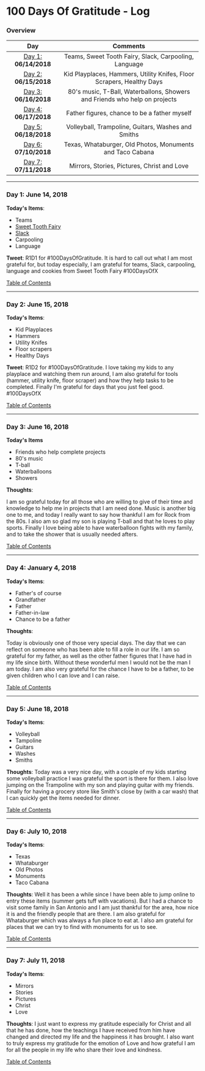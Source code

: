 # 100 Days Of Gratitude - Log

<a name="toc"></a>
### Overview
|Day|Comments|
|:---:|:-----:|
|[Day 1:](#day-1) **06/14/2018**| Teams, Sweet Tooth Fairy, Slack, Carpooling, Language |
|[Day 2:](#day-2) **06/15/2018**| Kid Playplaces, Hammers, Utility Knifes, Floor Scrapers, Healthy Days |
|[Day 3:](#day-3) **06/16/2018**| 80's music, T-Ball, Waterballons, Showers and Friends who help on projects |
|[Day 4:](#day-4) **06/17/2018**| Father figures, chance to be a father myself |
|[Day 5:](#day-5) **06/18/2018**| Volleyball, Trampoline, Guitars, Washes and Smiths |
|[Day 6:](#day-6) **07/10/2018**| Texas, Whataburger, Old Photos, Monuments and Taco Cabana |
|[Day 7:](#day-6) **07/11/2018**| Mirrors, Stories, Pictures, Christ and Love |


<!--- 
|[Day 1](#day-1) **--/--/--**| Topics |
--->

----------
<a name="day-1"></a>
### Day 1: June 14, 2018

**Today's Items**: 

- Teams
- [Sweet Tooth Fairy](https://www.yelp.com/biz/the-sweet-tooth-fairy-draper)
- [Slack](https://slack.com)
- Carpooling
- Language

**Tweet**: R1D1 for #100DaysOfGratitude.  It is hard to call out what I am most grateful for, but today
especially, I am grateful for teams, Slack, carpooling, language and cookies from Sweet Tooth Fairy #100DaysOfX 

[Table of Contents](#toc)

----------
<a name="day-2"></a>
### Day 2: June 15, 2018

**Today's Items**: 

- Kid Playplaces
- Hammers
- Utility Knifes
- Floor scrapers
- Healthy Days

**Tweet**:  R1D2 for #100DaysOfGratitude. I love taking my kids to any playplace and watching them run around, I am also
grateful for tools (hammer, utility knife, floor scraper) and how they help tasks to be completed. Finally I'm
grateful for days that you just feel good. #100DaysOfX    

[Table of Contents](#toc)

----------
<a name="day-3"></a>
### Day 3: June 16, 2018

**Today's Items**

- Friends who help complete projects
- 80's music
- T-ball
- Waterballoons
- Showers

**Thoughts**: 

I am so grateful today for all those who are willing to give of their time and knowledge to help me
in projects that I am need done.  Music is another big one to me, and today I really want to say how
thankful I am for Rock from the 80s.  I also am so glad my son is playing T-ball and that he loves
to play sports.  Finally I love being able to have waterballoon fights with my family, and to take
the shower that is usually needed afters.  

[Table of Contents](#toc)

----------
<a name="day-4"></a>
### Day 4: January 4, 2018

**Today's Items**: 

- Father's of course
-   Grandfather
-   Father
-   Father-in-law
- Chance to be a father

**Thoughts**: 

Today is obviously one of those very special days.  The day that we can reflect on someone who has
been able to fill a role in our life. I am so grateful for my father, as well as the other father
figures that I have had in my life since birth.  Without these wonderful men I would not be the man
I am today.  I am also very grateful for the chance I have to be a father, to be given children who
I can love and I can raise.  

[Table of Contents](#toc)

----------
<a name="day-5"></a>
### Day 5: June 18, 2018

**Today's Items**: 

- Volleyball
- Tampoline
- Guitars
- Washes
- Smiths

**Thoughts**: Today was a very nice day, with a couple of my kids starting some volleyball practice I was grateful the sport
is there for them.  I also love jumping on the Trampoline with my son and playing guitar with my friends.  Finally for having
a grocery store like Smith's close by (with a car wash) that I can quickly get the items needed for dinner. 

[Table of Contents](#toc)

----------
<a name="day-6"></a>
### Day 6: July 10, 2018

**Today's Items**: 

- Texas
- Whataburger
- Old Photos
- Monuments
- Taco Cabana

**Thoughts**: Well it has been a while since I have been able to jump online to entry these items (summer
gets tuff with vacations).  But I had a chance to visit some family in San Antonio and I am just thankful
for the area, how nice it is and the friendly people that are there.  I am also grateful for Whataburger which
was always a fun place to eat at.  I also am grateful for places that we can try to find with monuments for us
to see.  

[Table of Contents](#toc)

----------
<a name="day-7"></a>
### Day 7: July 11, 2018

**Today's Items**: 

- Mirrors
- Stories
- Pictures
- Christ
- Love

**Thoughts**: I just want to express my gratitude especially for Christ and all that he
has done, how the teachings I have received from him have changed and directed my life and
the happiness it has brought.  I also want to truly express my gratitude for the emotion of
Love and how grateful I am for all the people in my life who share their love and kindness. 

[Table of Contents](#toc)


<!---
Entry template

----------
<a name="day-1"></a>
### Day 1: January 1, 2018

**Today's Items**: 

- [Fill in] 
- 
- 
- 
- 

**Thoughts**: 

[Table of Contents](#toc)

--->